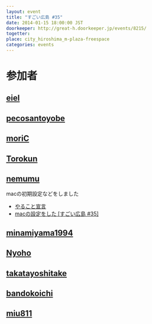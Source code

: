 ```yaml
---
layout: event
title: "すごい広島 #35"
date: 2014-01-15 18:00:00 JST
doorkeeper: http://great-h.doorkeeper.jp/events/8215/
togetter: 
place: city_hiroshima_m-plaza-freespace
categories: events
---
```


# 参加者


## [eiel](http://eiel.info/)


## [pecosantoyobe](http://twitter.com/pecosantoyobe)


## [moriC](https://github.com/moriC)


## [Torokun](https://github.com/Torokun)


## [nemumu](https://github.com/nemumu)

macの初期設定などをしました

* [やること宣言](https://github.com/great-h/great-h.github.io/issues/558)
* [macの設定をした [すごい広島 #35]](http://nemumu.hateblo.jp/entry/2014/01/16/031414)


## [minamiyama1994](https://github.com/minamiyama1994)


## [Nyoho](http://nyoho.jp/)


## [takatayoshitake](http://twitter.com/takatayoshitake)


## [bandokoichi](http://twitter.com/bandokoichi)


## [miu811](https://github.com/miu811)

